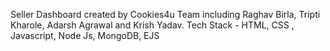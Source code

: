 Seller Dashboard created by Cookies4u Team including Raghav Birla, Tripti Kharole, Adarsh Agrawal and Krish Yadav. 
Tech Stack - HTML, CSS , Javascript, Node Js, MongoDB, EJS
